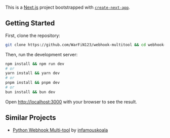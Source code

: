 This is a [Next.js](https://nextjs.org) project bootstrapped with [`create-next-app`](https://nextjs.org/docs/app/api-reference/cli/create-next-app).

## Getting Started

First, clone the repository:

```bash
git clone https://github.com/WarFiN123/webhook-multitool && cd webhook-multitool
```

Then, run the development server:

```bash
npm install && npm run dev
# or
yarn install && yarn dev
# or
pnpm install && pnpm dev
# or
bun install && bun dev
```

Open [http://localhost:3000](http://localhost:3000) with your browser to see the result.

## Similar Projects

- [Python Webhook Multi-tool](https://github.com/infamouskoala/koalahook) by [infamouskoala](https://github.com/infamouskoala)
